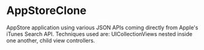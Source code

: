 # AppStoreClone
AppStore application using various JSON APIs coming directly from Apple's iTunes Search API. Techniques used are:  UICollectionViews nested inside one another,  child view controllers.
